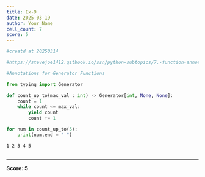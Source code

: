 ```yaml
---
title: Ex-9
date: 2025-03-19
author: Your Name
cell_count: 7
score: 5
---
```


```python
#creatd at 20250314
```


```python
#https://stevejoe1412.gitbook.io/ssn/python-subtopics/7.-function-annotations
```


```python
#Annotations for Generator Functions
```


```python
from typing import Generator
```


```python
def count_up_to(max_val : int) -> Generator[int, None, None]:
    count = 1
    while count <= max_val:
        yield count
        count += 1
```


```python
for num in count_up_to(5):
    print(num,end = " ")
```

    1 2 3 4 5 


```python

```


---
**Score: 5**